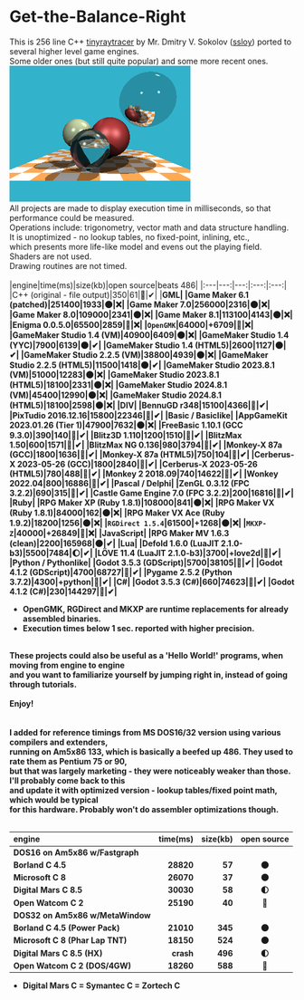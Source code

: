 # Get-the-Balance-Right
This is 256 line C++ [tinyraytracer](https://github.com/ssloy/tinyraytracer) by Mr. Dmitry V. Sokolov ([ssloy](https://github.com/ssloy)) ported to several higher level game engines.<br>
Some older ones (but still quite popular) and some more recent ones.<br>
![original](original.png)<br>
All projects are made to display execution time in milliseconds, so that performance could be measured.<br>
Operations include: trigonometry, vector math and data structure handling.<br>
It is unoptimized - no lookup tables, no fixed-point, inlining, etc.,<br>
which presents more life-like model and evens out the playing field.<br>
Shaders are not used.<br>
Drawing routines are not timed.<br>
<br>
|engine|time(ms)|size(kb)|open source|beats 486|
|:---|---:|---:|:---:|:---:|
|C++ (original - file output)|350|61|🌝|✔|
|<b>GML|
|Game Maker 6.1 (patched)|251400|1933|🌑|❌|
|Game Maker 7.0|256000|2316|🌑|❌|
|Game Maker 8.0|109000|2341|🌑|❌|
|Game Maker 8.1|113100|4143|🌑|❌|
|Enigma 0.0.5.0|65500|2859|🌝|❌|
|`OpenGMK`|64000|+6709|🌝|❌|
|GameMaker Studio 1.4 (VM)|40900|6409|🌑|❌|
|GameMaker Studio 1.4 (YYC)|7900|6139|🌑|✔|
|GameMaker Studio 1.4 (HTML5)|2600|1127|🌑|✔|
|GameMaker Studio 2.2.5 (VM)|38800|4939|🌑|❌|
|GameMaker Studio 2.2.5 (HTML5)|11500|1418|🌑|✔|
|GameMaker Studio 2023.8.1 (VM)|51000|12283|🌑|❌|
|GameMaker Studio 2023.8.1 (HTML5)|18100|2331|🌑|❌|
|GameMaker Studio 2024.8.1 (VM)|45400|12990|🌑|❌|
|GameMaker Studio 2024.8.1 (HTML5)|18100|2598|🌑|❌|
|<b>DIV|
|BennuGD r348|15100|4366|🌝|✔|
|PixTudio 2016.12.16|15800|22346|🌝|✔|
|<b>Basic / Basiclike|
|AppGameKit 2023.01.26 (Tier 1)|47900|7632|🌑|❌|
|FreeBasic 1.10.1 (GCC 9.3.0)|390|140|🌝|✔|
|Blitz3D	1.110|1200|1510|🌝|✔|
|BlitzMax 1.50|600|1571|🌝|✔|
|BlitzMax NG 0.136|980|3794|🌝|✔|
|Monkey-X 87a (GCC)|1800|1636|🌝|✔|
|Monkey-X 87a (HTML5)|750|104|🌝|✔|
|Cerberus-X 2023-05-26 (GCC)|1800|2840|🌝|✔|
|Cerberus-X 2023-05-26 (HTML5)|780|488|🌝|✔|
|Monkey 2 2018.09|740|14622|🌝|✔|
|Wonkey 2022.04|800|16886|🌝|✔|
|<b>Pascal / Delphi|
|ZenGL 0.3.12 (FPC 3.2.2)|690|315|🌝|✔|
|Castle Game Engine 7.0 (FPC 3.2.2)|200|16816|🌝|✔|
|<b>Ruby|
|RPG Maker XP (Ruby 1.8.1)|108000|841|🌑|❌|
|RPG Maker VX (Ruby 1.8.1)|84000|162|🌑|❌|
|RPG Maker VX Ace (Ruby 1.9.2)|18200|1256|🌑|❌|
|`RGDirect 1.5.4`|61500|+1268|🌑|❌|
|`MKXP-Z`|40000|+26849|🌝|❌|
|<b>JavaScript|
|RPG Maker MV 1.6.3 (clean)|2200|165968|🌑|✔|
|<b>Lua|
|Defold 1.6.0 (LuaJIT 2.1.0-b3)|5500|7484|🌔|✔|
|LÖVE 11.4 (LuaJIT 2.1.0-b3)|3700|+love2d|🌝|✔|
|<b>Python / Pythonlike|
|Godot 3.5.3 (GDScript)|5700|38105|🌝|✔|
|Godot 4.1.2 (GDScript)|4700|68727|🌝|✔|
|Pygame 2.5.2 (Python 3.7.2)|4300|+python|🌝|✔|
|<b>C#|
|Godot 3.5.3 (C#)|660|74623|🌝|✔|
|Godot 4.1.2 (C#)|230|144297|🌝|✔|
* OpenGMK, RGDirect and MKXP are runtime replacements for already assembled binaries.<br>
* Execution times below 1 sec. reported with higher precision.<br>
<br>
These projects could also be useful as a 'Hello World!' programs, when moving from engine to engine<br>
and you want to familiarize yourself by jumping right in, instead of going through tutorials.<br>
<br>
Enjoy!<br>
<br><br>
I added for reference timings from MS DOS16/32 version using various compilers and extenders, <br>
running on Am5x86 133, which is basically a beefed up 486. They used to rate them as Pentium 75 or 90,<br>
but that was largely marketing - they were noticeably weaker than those. I'll probably come back to this<br>
and update it with optimized version - lookup tables/fixed point math, which would be typical<br>
for this hardware. Probably won't do assembler optimizations though.<br>
<br>

|engine|time(ms)|size(kb)|open source|
|:---|---:|---:|:---:|
|<b>DOS16 on Am5x86 w/Fastgraph|
|Borland C 4.5|28820|57|🌑|
|Microsoft C 8|26070|37|🌑|
|Digital Mars C 8.5|30030|58|🌓|
|Open Watcom C 2|25190|40|🌝|
|<b>DOS32 on Am5x86 w/MetaWindow|
|Borland C 4.5 (Power Pack)|21010|345|🌑|
|Microsoft C 8 (Phar Lap TNT)|18150|524|🌑|
|Digital Mars C 8.5 (HX)|crash|496|🌓|
|Open Watcom C 2 (DOS/4GW)|18260|588|🌝|
* Digital Mars C = Symantec C = Zortech C
<br>
